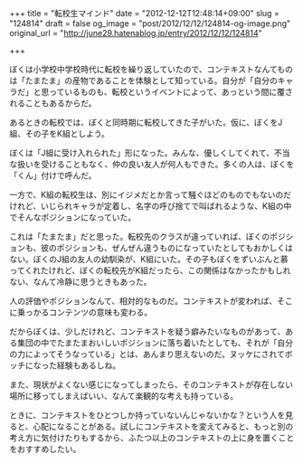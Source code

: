 +++
title = "転校生マインド"
date = "2012-12-12T12:48:14+09:00"
slug = "124814"
draft = false
og_image = "post/2012/12/12/124814-og-image.png"
original_url = "http://june29.hatenablog.jp/entry/2012/12/12/124814"

+++

<p>ぼくは小学校中学校時代に転校を繰り返していたので、コンテキストなんてものは「たまたま」の産物であることを体験として知っている。自分が「自分のキャラだ」と思っているものも、転校というイベントによって、あっという間に覆されることもあるからだ。</p>
<p>あるときの転校では、ぼくと同時期に転校してきた子がいた。仮に、ぼくをJ組、その子をK組としよう。</p>
<p>ぼくは「J組に受け入れられた」形になった。みんな、優しくしてくれて、不当な扱いを受けることもなく、仲の良い友人が何人もできた。多くの人は、ぼくを「くん」付けで呼んだ。</p>
<p>一方で、K組の転校生は、別にイジメだとか言って騒ぐほどのものでもないのだけれど、いじられキャラが定着し、名字の呼び捨てで叫ばれるような、K組の中でそんなポジションになっていた。</p>
<p>これは「たまたま」だと思った。転校先のクラスが違っていれば、ぼくのポジションも、彼のポジションも、ぜんぜん違うものになっていたとしてもおかしくはない。ぼくのJ組の友人の幼馴染が、K組にいた。その子もぼくをずいぶんと慕ってくれたけれど、ぼくの転校先がK組だったら、この関係はなかったかもしれない、なんて冷静に思うときもあった。</p>
<p>人の評価やポジションなんて、相対的なものだ。コンテキストが変われば、そこに乗っかるコンテンツの意味も変わる。</p>
<p>だからぼくは、少しだけれど、コンテキストを疑う癖みたいなものがあって、ある集団の中でたまたまおいしいポジションに落ち着いたとしても、それが「自分の力によってそうなっている」とは、あんまり思えないのだ。ヌッケにされてボッチになった経験もあるしね。</p>
<p>また、現状がよくない感じになってしまったら、そのコンテキストが存在しない場所に移ってしまえばいい、なんて楽観的な考えも持っている。</p>
<p>ときに、コンテキストをひとつしか持っていないんじゃないかな？という人を見ると、心配になることがある。試しにコンテキストを変えてみると、もっと別の考え方に気付けたりもするから、ふたつ以上のコンテキストの上に身を置くことをおすすめしたい。</p>
